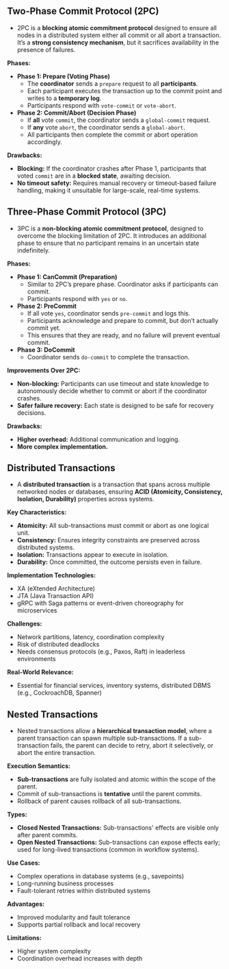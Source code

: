 ## **Two-Phase Commit Protocol (2PC)**

- 2PC is a **blocking atomic commitment protocol** designed to ensure all nodes in a distributed system either all commit or all abort a transaction. It’s a **strong consistency mechanism**, but it sacrifices availability in the presence of failures.

**Phases:**

- **Phase 1: Prepare (Voting Phase)**
    - The **coordinator** sends a `prepare` request to all **participants**.
    - Each participant executes the transaction up to the commit point and writes to a **temporary log**.
    - Participants respond with `vote-commit` or `vote-abort`.
- **Phase 2: Commit/Abort (Decision Phase)**
    - If **all** vote `commit`, the coordinator sends a `global-commit` request.
    - If **any** vote `abort`, the coordinator sends a `global-abort`.
    - All participants then complete the commit or abort operation accordingly.

**Drawbacks:**

- **Blocking:** If the coordinator crashes after Phase 1, participants that voted `commit` are in a **blocked state**, awaiting decision.
- **No timeout safety:** Requires manual recovery or timeout-based failure handling, making it unsuitable for large-scale, real-time systems.

## **Three-Phase Commit Protocol (3PC)**

- 3PC is a **non-blocking atomic commitment protocol**, designed to overcome the blocking limitation of 2PC. It introduces an additional phase to ensure that no participant remains in an uncertain state indefinitely.

**Phases:**

- **Phase 1: CanCommit (Preparation)**
    - Similar to 2PC’s prepare phase. Coordinator asks if participants can commit.
    - Participants respond with `yes` or `no`.
- **Phase 2: PreCommit**
    - If all vote `yes`, coordinator sends `pre-commit` and logs this.
    - Participants acknowledge and prepare to commit, but don’t actually commit yet.
    - This ensures that they are ready, and no failure will prevent eventual commit.
- **Phase 3: DoCommit**
    - Coordinator sends `do-commit` to complete the transaction.

**Improvements Over 2PC:**

- **Non-blocking:** Participants can use timeout and state knowledge to autonomously decide whether to commit or abort if the coordinator crashes.
- **Safer failure recovery:** Each state is designed to be safe for recovery decisions.

**Drawbacks:**

- **Higher overhead:** Additional communication and logging.
- **More complex implementation.**

## **Distributed Transactions**

- A **distributed transaction** is a transaction that spans across multiple networked nodes or databases, ensuring **ACID (Atomicity, Consistency, Isolation, Durability)** properties across systems.

**Key Characteristics:**

- **Atomicity:** All sub-transactions must commit or abort as one logical unit.
- **Consistency:** Ensures integrity constraints are preserved across distributed systems.
- **Isolation:** Transactions appear to execute in isolation.
- **Durability:** Once committed, the outcome persists even in failure.

**Implementation Technologies:**

- XA (eXtended Architecture)
- JTA (Java Transaction API)
- gRPC with Saga patterns or event-driven choreography for microservices

**Challenges:**

- Network partitions, latency, coordination complexity
- Risk of distributed deadlocks
- Needs consensus protocols (e.g., Paxos, Raft) in leaderless environments

**Real-World Relevance:**

- Essential for financial services, inventory systems, distributed DBMS (e.g., CockroachDB, Spanner)

## **Nested Transactions**

- Nested transactions allow a **hierarchical transaction model**, where a parent transaction can spawn multiple sub-transactions. If a sub-transaction fails, the parent can decide to retry, abort it selectively, or abort the entire transaction.

**Execution Semantics:**

- **Sub-transactions** are fully isolated and atomic within the scope of the parent.
- Commit of sub-transactions is **tentative** until the parent commits.
- Rollback of parent causes rollback of all sub-transactions.

**Types:**

- **Closed Nested Transactions:** Sub-transactions' effects are visible only after parent commits.
- **Open Nested Transactions:** Sub-transactions can expose effects early; used for long-lived transactions (common in workflow systems).

**Use Cases:**

- Complex operations in database systems (e.g., savepoints)
- Long-running business processes
- Fault-tolerant retries within distributed systems

**Advantages:**

- Improved modularity and fault tolerance
- Supports partial rollback and local recovery

**Limitations:**

- Higher system complexity
- Coordination overhead increases with depth
